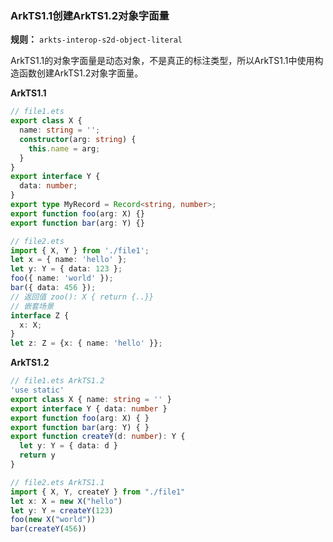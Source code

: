 ### ArkTS1.1创建ArkTS1.2对象字面量

**规则：** `arkts-interop-s2d-object-literal`

ArkTS1.1的对象字面量是动态对象，不是真正的标注类型，所以ArkTS1.1中使用构造函数创建ArkTS1.2对象字面量。

**ArkTS1.1**
```typescript
// file1.ets
export class X {
  name: string = '';
  constructor(arg: string) {
    this.name = arg;
  }
}
export interface Y {
  data: number;
}
export type MyRecord = Record<string, number>;
export function foo(arg: X) {}
export function bar(arg: Y) {}

// file2.ets
import { X, Y } from './file1';
let x = { name: 'hello' };
let y: Y = { data: 123 };
foo({ name: 'world' });
bar({ data: 456 });
// 返回值 zoo(): X { return {..}}
// 嵌套场景
interface Z {
  x: X;
}
let z: Z = {x: { name: 'hello' }};
```

**ArkTS1.2**
```typescript
// file1.ets ArkTS1.2
'use static'
export class X { name: string = '' }
export interface Y { data: number }
export function foo(arg: X) { }
export function bar(arg: Y) { }
export function createY(d: number): Y {
  let y: Y = { data: d }
  return y
}

// file2.ets ArkTS1.1
import { X, Y, createY } from "./file1"
let x: X = new X("hello")
let y: Y = createY(123)
foo(new X("world"))
bar(createY(456))
```
